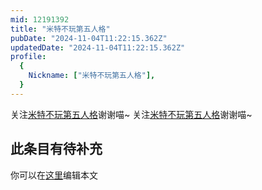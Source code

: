 ```yaml
---
mid: 12191392
title: "米特不玩第五人格"
pubDate: "2024-11-04T11:22:15.362Z"
updatedDate: "2024-11-04T11:22:15.362Z"
profile:
  {
    Nickname: ["米特不玩第五人格"],
  }
---
```


关注[米特不玩第五人格](https://space.bilibili.com/12191392)谢谢喵~ 关注[米特不玩第五人格](https://space.bilibili.com/12191392)谢谢喵~

## 此条目有待补充
你可以在[这里](https://github.com/Yuhanawa/VTuber.ICU/edit/master/src/content/v/米特不玩第五人格/index.md)编辑本文
